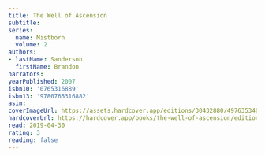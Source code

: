 ```yaml
---
title: The Well of Ascension
subtitle:
series:
  name: Mistborn
  volume: 2
authors:
- lastName: Sanderson
  firstName: Brandon
narrators:
yearPublished: 2007
isbn10: '0765316889'
isbn13: '9780765316882'
asin:
coverImageUrl: https://assets.hardcover.app/editions/30432880/4976353406733212.jpg
hardcoverUrl: https://hardcover.app/books/the-well-of-ascension/editions/30405372
read: 2019-04-30
rating: 3
reading: false
---
```

